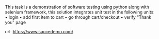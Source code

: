 This task is a demonstration of software testing using python along with selenium framework, 
this solution integrates unit test in the following units: 
•	login
•	add first item to cart
•	go through cart/checkout
•	verify "Thank you" page

url: https://www.saucedemo.com/
